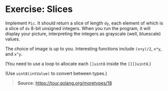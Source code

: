 # Exercise: Slices

Implement `Pic`. It should return a slice of length `dy`, each element of which
is a slice of `dx` 8-bit unsigned integers. When you run the program, it will
display your picture, interpreting the integers as grayscale (well, bluescale) values.

The choice of image is up to you. Interesting functions include `(x+y)/2`, `x*y`, and `x^y`.

(You need to use a loop to allocate each `[]uint8` inside the `[][]uint8`.)

(Use `uint8(intValue)` to convert between types.)

> **Source:** https://tour.golang.org/moretypes/18
